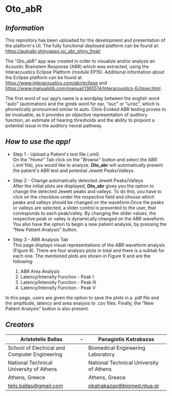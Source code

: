 # Oto_abR
## _Information_

This repository has been uploaded for the development and presentation of the platform's UI. The fully functional deployed platform can be found at: https://autoabr.shinyapps.io/_abr_shiny_final/

The "Ωto_abR" app was created in order to visualize and/or analyze an Acoustic Brainstem Response (ABR) which was extracted, using the Interacoustics Eclipse Platform (module EP15). Additional information about the Eclipse platform can be found at https://www.interacoustics.com/abr/eclipse and https://www.manualslib.com/manual/1365514/Interacoustics-Eclipse.html .

The first word of our app’s name is a wordplay between the english word “auto” (automation) and the greek word for ear, “ους” or “ωτός”, which is phonetically pronounced similar to auto. Click-Evoked ABR testing proves to be invaluable, as it provides an objective representation of auditory function, an estimate of hearing thresholds and the ability to pinpoint a potential issue in the auditory neural pathway.


## _How to use the app!_

* Step 1 - Upload a Patient's test file (.xml)  
On the "_Home_" Tab click on the "_Browse_" button and select the ABR (.xml file), you would like to analyze. **Ωto_abr** will automatically present the patient's ABR test and potential Jewett Peaks/Valleys.

* Step 2 - Change automatically detected Jewett Peaks/Valleys  
After the initial plots are displayed, **Ωto_abr** gives you the option to change the detected Jewett peaks and valleys. To do this, you have to click on the checkbox under the respective field and choose which peaks and valleys should be changed on the waveform.Once the peaks or valleys are selected, a slider control is presented to the user, that corresponds to each peak/valley. By changing the slider values, the respective peak or valley is dynamically changed on the ABR waveform. You also have the option to begin a new patient analysis, by pressing the “New Patient Analysis” button.

* Step 3 - ABR Analysis Tab  
This page displays visual representations of the ABR waveform analysis (Figure 8). There are four analysis plots in total and there is a subtab for each one. The mentioned plots are shown in Figure 9 and are the following:
    1. ABR Area Analysis
    2. Latency/Intensity Function  - Peak I
    3. Latency/Intensity Function  - Peak III
    4. Latency/Intensity Function  - Peak V
    
In this page, users are given the option to save the plots in a .pdf file and the amplitude, latency and area analysis to .csv files. Finally, the “New Patient Analysis” button is also present. 


## _Creators_

Aristotelis Ballas | - | Panagiotis Katrakazas
------------- | ------------- | -------------
School of Electrical and Computer Engineering| | Biomedical Engineering Laboratory
National Technical University of Athens|        | National Technical University of Athens
Athens, Greece | | Athens, Greece
telis.ballas@gmail.com | | pkatrakazas@biomed.ntua.gr

